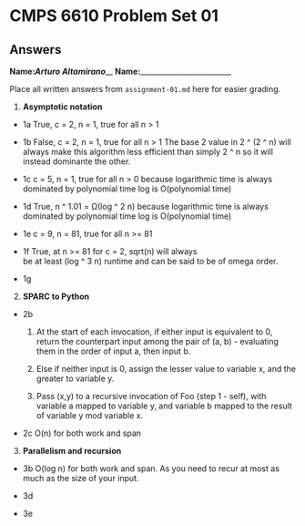   # CMPS 6610 Problem Set 01
## Answers

**Name:**___Arturo Altamirano_____
**Name:**_________________________


Place all written answers from `assignment-01.md` here for easier grading.

1. **Asymptotic notation**

  - 1a    True, c = 2, n = 1, true for all n > 1
 
  - 1b    False, c = 2, n = 1, true for all n > 1
          The base 2 value in 2 ^ (2 ^ n) will always make this algorithm less efficient than simply 2 ^ n so it will instead dominante the other. 

  - 1c    c = 5, n = 1, true for all n > 0
          because logarithmic time is always dominated by polynomial time
          log is O(polynomial time)

  - 1d    True, n ^ 1.01 = Ω(log ^ 2 n)
          because logarithmic time is always dominated by polynomial time
          log is O(polynomial time)

  - 1e    c = 9, n = 81, true for all n >= 81

  - 1f    True, at n >= 81 for c = 2, sqrt(n) will always  
          be at least (log ^ 3 n) runtime and can be said to be of omega order.

  - 1g  

2. **SPARC to Python**

  - 2b 
       1) At the start of each invocation, if either input is equivalent to 0, return the counterpart input among the pair of (a, b) - evaluating them in the order of input a, then input b. 
       
       2) Else if neither input is 0, assign the lesser value to variable x, and the greater to variable y. 
       
       3) Pass (x,y) to a recursive invocation of Foo (step 1 - self), with variable a mapped to variable y, and variable b mapped to the result of variable y mod variable x. 

  - 2c O(n) for both work and span

3. **Parallelism and recursion**

  - 3b O(log n) for both work and span. As you need to recur   at most as much as the size of your input. 

  - 3d 

  - 3e
